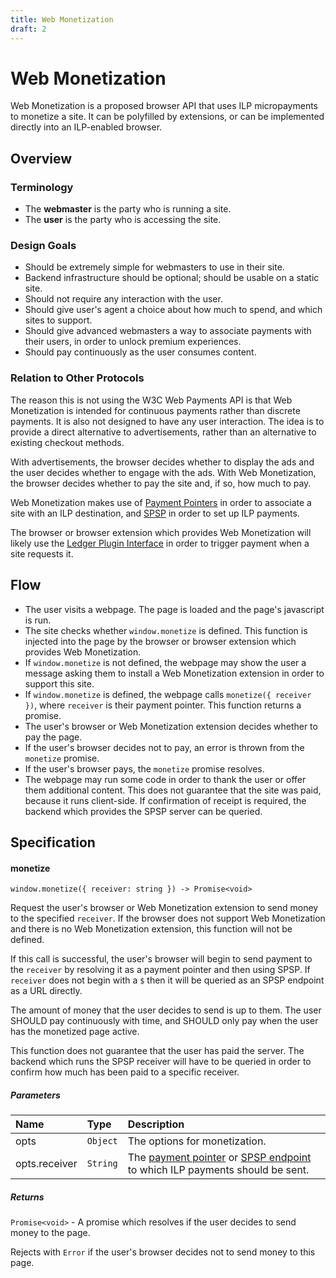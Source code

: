 ```yaml
---
title: Web Monetization
draft: 2
---
```


# Web Monetization

Web Monetization is a proposed browser API that uses ILP micropayments to monetize a site. It can be polyfilled by extensions, or can be implemented directly into an ILP-enabled browser.

## Overview

### Terminology

- The **webmaster** is the party who is running a site.
- The **user** is the party who is accessing the site.

### Design Goals

- Should be extremely simple for webmasters to use in their site.
- Backend infrastructure should be optional; should be usable on a static site.
- Should not require any interaction with the user.
- Should give user's agent a choice about how much to spend, and which sites to support.
- Should give advanced webmasters a way to associate payments with their users, in order to unlock premium experiences.
- Should pay continuously as the user consumes content.

### Relation to Other Protocols

The reason this is not using the W3C Web Payments API is that Web Monetization is intended for continuous payments rather than discrete payments. It is also not designed to have any user interaction. The idea is to provide a direct alternative to advertisements, rather than an alternative to existing checkout methods.

With advertisements, the browser decides whether to display the ads and the user decides whether to engage with the ads. With Web Monetization, the browser decides whether to pay the site and, if so, how much to pay.

Web Monetization makes use of [Payment Pointers](../0026-payment-pointers/0026-payment-pointers.md) in order to associate a site with an ILP destination, and [SPSP](../0009-simple-payment-setup-protocol/0009-simple-payment-setup-protocol.md) in order to set up ILP payments.

The browser or browser extension which provides Web Monetization will likely use the [Ledger Plugin Interface](../0004-ledger-plugin-interface/0004-ledger-plugin-interface) in order to trigger payment when a site requests it.

## Flow

- The user visits a webpage. The page is loaded and the page's javascript is run.
- The site checks whether `window.monetize` is defined. This function is injected into the page by the browser or browser extension which provides Web Monetization.
- If `window.monetize` is not defined, the webpage may show the user a message asking them to install a Web Monetization extension in order to support this site.
- If `window.monetize` is defined, the webpage calls `monetize({ receiver })`, where `receiver` is their payment pointer. This function returns a promise.
- The user's browser or Web Monetization extension decides whether to pay the page.
- If the user's browser decides not to pay, an error is thrown from the `monetize` promise.
- If the user's browser pays, the `monetize` promise resolves.
- The webpage may run some code in order to thank the user or offer them additional content. This does not guarantee that the site was paid, because it runs client-side. If confirmation of receipt is required, the backend which provides the SPSP server can be queried.

## Specification

#### monetize

`window.monetize({ receiver: string }) -> Promise<void>`

Request the user's browser or Web Monetization extension to send money to the specified `receiver`.
If the browser does not support Web Monetization and there is no Web Monetization extension, this
function will not be defined.

If this call is successful, the user's browser will begin to send payment to the `receiver` by resolving
it as a payment pointer and then using SPSP. If `receiver` does not begin with a `$` then it will be queried
as an SPSP endpoint as a URL directly.

The amount of money that the user decides to send is up to them. The user SHOULD pay continuously with time,
and SHOULD only pay when the user has the monetized page active.

This function does not guarantee that the user has paid the server. The backend which runs the SPSP receiver
will have to be queried in order to confirm how much has been paid to a specific receiver.

##### Parameters

| Name | Type | Description |
|:---|:---|:---|
| opts | `Object` | The options for monetization. |
| opts.receiver | `String` | The [payment pointer](../0009-simple-payment-setup-protocol/draft-4.html) or [SPSP endpoint](../0026-payment-pointers/draft-1.html) to which ILP payments should be sent. |

##### Returns

`Promise<void>` - A promise which resolves if the user decides to send money to the page.

Rejects with `Error` if the user's browser decides not to send money to this page.
